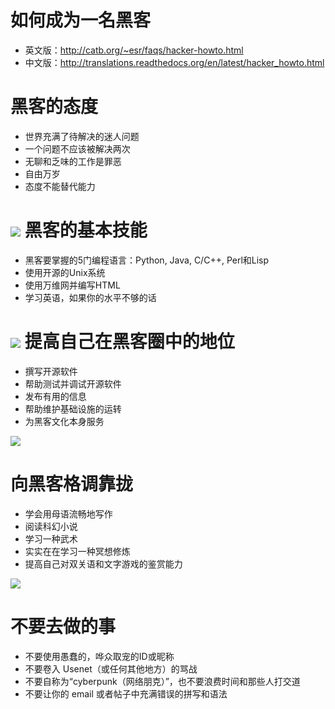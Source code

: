 如何成为一名黑客
=============
* 英文版：<http://catb.org/~esr/faqs/hacker-howto.html>
* 中文版：<http://translations.readthedocs.org/en/latest/hacker_howto.html>

黑客的态度
========
* 世界充满了待解决的迷人问题
* 一个问题不应该被解决两次
* 无聊和乏味的工作是罪恶
* 自由万岁
* 态度不能替代能力

![](http://catb.org/~esr/faqs/glider.png)
黑客的基本技能
=========
* 黑客要掌握的5门编程语言：Python, Java, C/C++, Perl和Lisp
* 使用开源的Unix系统
* 使用万维网并编写HTML
* 学习英语，如果你的水平不够的话

![](http://catb.org/~esr/faqs/glider.png)
提高自己在黑客圈中的地位
=========
* 撰写开源软件
* 帮助测试并调试开源软件
* 发布有用的信息
* 帮助维护基础设施的运转
* 为黑客文化本身服务

![](http://catb.org/~esr/faqs/glider.png)

向黑客格调靠拢
=========
* 学会用母语流畅地写作
* 阅读科幻小说
* 学习一种武术
* 实实在在学习一种冥想修炼
* 提高自己对双关语和文字游戏的鉴赏能力

![](http://catb.org/~esr/faqs/glider.png)

不要去做的事
==========
* 不要使用愚蠢的，哗众取宠的ID或昵称
* 不要卷入 Usenet（或任何其他地方）的骂战
* 不要自称为“cyberpunk（网络朋克）”，也不要浪费时间和那些人打交道
* 不要让你的 email 或者帖子中充满错误的拼写和语法
